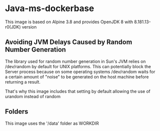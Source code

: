 # Java-ms-dockerbase

This image is based on Alpine 3.8 and provides OpenJDK 8 with 8.181.13-r0(JDK) version

## Avoiding JVM Delays Caused by Random Number Generation

The library used for random number generation in Sun's JVM relies on /dev/random by default for UNIX platforms.
This can potentially block the Server process because on some operating systems /dev/random waits for a certain amount
of "noise" to be generated on the host machine before returning a result.

That's why this image includes that setting by default allowing the use of urandom instead of random

## Folders

This image uses the '/data' folder as WORKDIR 

